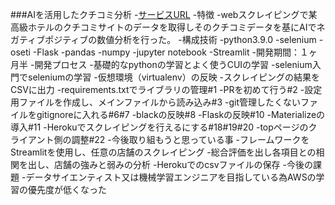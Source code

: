###AIを活用したクチコミ分析
-[サービスURL](https://flask-scraping-app.herokuapp.com/)
-特徴
  -webスクレイピングで某高級ホテルのクチコミサイトのデータを取得しそのクチコミデータを基にAIでネガティブポジティブの数値分析を行った。
-構成技術
  -python3.9.0
  -selenium
  -oseti
  -Flask
  -pandas
  -numpy
  -jupyter notebook
  -Streamlit
-開発期間：１ヶ月半
-開発プロセス
  -基礎的なpythonの学習とよく使うCUIの学習
  -selenium入門でseleniumの学習
  -仮想環境（virtualenv）の反映
  -スクレイピングの結果をCSVに出力
  -requirements.txtでライブラリの管理#1
  -PRを初めて行う#2
  -設定用ファイルを作成し、メインファイルから読み込み#3
  -git管理したくないファイルをgitignoreに入れる#6#7
  -blackの反映#8
  -Flaskの反映#10
  -Materializeの導入#11
  -Herokuでスクレイピングを行えるにする#18#19#20
  -topページのクライアント側の調整#22
-今後取り組もうと思っている事
  -フレームワークをStreamlitを使用し、任意の店舗のスクレイピング
  -総合評価を出し各項目との相関を出し、店舗の強みと弱みの分析
  -Herokuでのcsvファイルの保存
-今後の課題
  -データサイエンティスト又は機械学習エンジニアを目指している為AWSの学習の優先度が低くなった